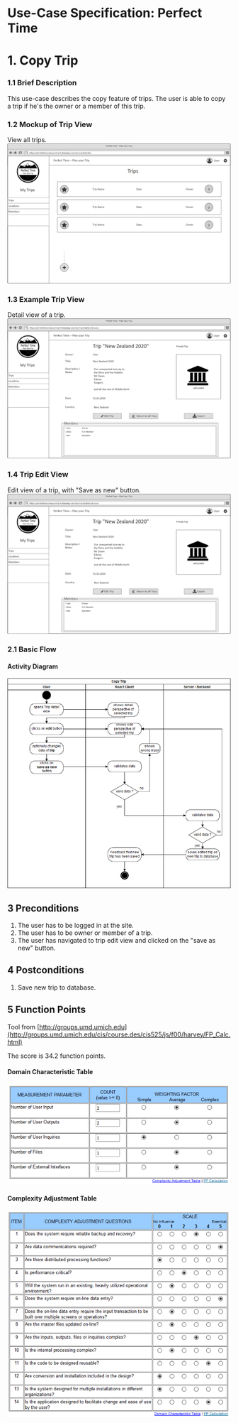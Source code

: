 # Use-Case Specification: Perfect Time
# 1. Copy Trip
### 1.1 Brief Description

This use-case describes the copy feature of trips. The user is able to copy a trip if he's the owner or a member of this trip.

### 1.2 Mockup of Trip View
View all trips.
![trip view file missing][lv]

[lv]: TripsView.png "Trips View"

### 1.3 Example Trip View
Detail view of a trip.
![example trip detail view file missing][lvf]

[lvf]: TripDetailView.png "Trip Detail View"

### 1.4 Trip Edit View
Edit view of a trip, with "Save as new" button.
![trip edit view file missing][lvf]

[lvf]: TripEditView.png "Trip Detail View"

### 2.1 Basic Flow
#### Activity Diagram

![activity diagram file missing][ad]

[ad]: copyTrip_activityDiagramm.png "Activity Diagram"


## 3 Preconditions
1. The user has to be logged in at the site.
2. The user has to be owner or member of a trip.
3. The user has navigated to trip edit view and clicked on the "save as new" button.

## 4 Postconditions
1. Save new trip to database.

## 5 Function Points
Tool from [http://groups.umd.umich.edu](http://groups.umd.umich.edu/cis/course.des/cis525/js/f00/harvey/FP_Calc.html)

The score is 34.2 function points.

#### Domain Characteristic Table

![function points file missing][fp1]

[fp1]: ./copyTrip_fpDomain.PNG "Domain Characterictics"

#### Complexity Adjustment Table

![function points file missing][fp2]

[fp2]: ./copyTrip_fpComplexity.PNG "Complexity Adjustments"
